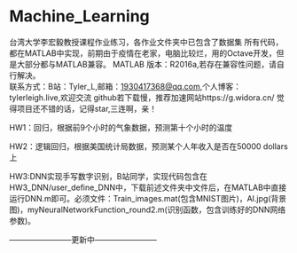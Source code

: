 # Machine_Learning
台湾大学李宏毅教授课程作业练习，各作业文件夹中已包含了数据集
  所有代码，都在MATLAB中实现，前期由于疫情在老家，电脑比较烂，用的Octave开发，但是大部分都与MATLAB兼容。
  MATLAB 版本：R2016a,若存在兼容性问题，请自行解决。  
  联系方式：B站：Tyler_L,邮箱：1930417368@qq.com,个人博客：tylerleigh.live,欢迎交流
  github若下载慢，推荐加速网站https://g.widora.cn/
  觉得项目还不错的话，记得star,三连啊，亲！

HW1：回归，根据前9个小时的气象数据，预测第十个小时的温度

HW2：逻辑回归，根据美国统计局数据，预测某个人年收入是否在50000 dollars上

HW3:DNN实现手写数字识别，B站同学，实现代码包含在HW3_DNN/user_define_DNN中，下载前述文件夹中文件后，在MATLAB中直接运行DNN.m即可。必须文件：Train_images.mat(包含MNIST图片)，AI.jpg(背景图)，myNeuralNetworkFunction_round2.m(识别函数，包含训练好的DNN网络参数)。

————————更新中————————
